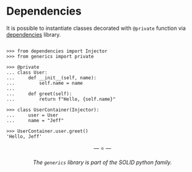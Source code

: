 # Dependencies

It is possible to instantiate classes decorated with `@private` function via
[dependencies](https://proofit404.github.io/dependencies/) library.

```pycon

>>> from dependencies import Injector
>>> from generics import private

>>> @private
... class User:
...     def __init__(self, name):
...         self.name = name
...
...     def greet(self):
...         return f"Hello, {self.name}"

>>> class UserContainer(Injector):
...     user = User
...     name = "Jeff"

>>> UserContainer.user.greet()
'Hello, Jeff'

```

<p align="center">&mdash; ⭐ &mdash;</p>
<p align="center"><i>The <code>generics</code> library is part of the SOLID python family.</i></p>
